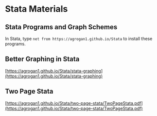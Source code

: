 # Stata Materials

## Stata Programs and Graph Schemes

In Stata, type `net from https://agrogan1.github.io/Stata` to install these programs.

## Better Graphing in Stata

[https://agrogan1.github.io/Stata/stata-graphing](https://agrogan1.github.io/Stata/stata-graphing)

## Two Page Stata

[https://agrogan1.github.io/Stata/two-page-stata/TwoPageStata.pdf](https://agrogan1.github.io/Stata/two-page-stata/TwoPageStata.pdf)